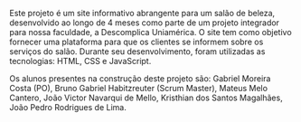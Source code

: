 Este projeto é um site informativo abrangente para um salão de beleza, desenvolvido ao longo de 4 meses como parte de um projeto integrador para nossa faculdade, a Descomplica Uniamérica. O site tem como objetivo fornecer uma plataforma para que os clientes se informem sobre os serviços do salão. Durante seu desenvolvimento, foram utilizadas as tecnologias: HTML, CSS e JavaScript.

Os alunos presentes na construção deste projeto são:
Gabriel Moreira Costa (PO),
Bruno Gabriel Habitzreuter (Scrum Master),
Mateus Melo Cantero,
João Victor Navarqui de Mello,
Kristhian dos Santos Magalhães,
João Pedro Rodrigues de Lima.
